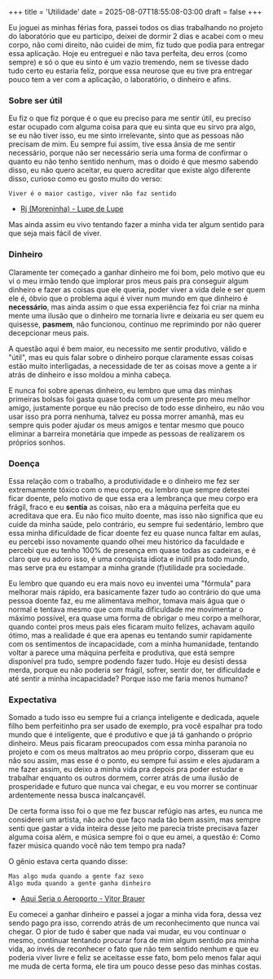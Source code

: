 +++
title = 'Utilidade'
date = 2025-08-07T18:55:08-03:00
draft = false
+++

Eu joguei as minhas férias fora, passei todos os dias trabalhando
no projeto do laboratório que eu participo, deixei de dormir 2 dias
e acabei com o meu corpo, não comi direito, não cuidei de mim, fiz 
tudo que podia para entregar essa aplicação. Hoje eu entreguei e 
não tava perfeita, deu erros (como sempre) e só o que eu sinto é um
vazio tremendo, nem se tivesse dado tudo certo eu estaria feliz, porque
essa neurose que eu tive pra entregar pouco tem a ver com a aplicação,
o laboratório, o dinheiro e afins.

### Sobre ser útil

Eu fiz o que fiz porque é o que eu preciso para me sentir útil, eu preciso
estar ocupado com alguma coisa para que eu sinta que eu sirvo pra algo, se 
eu não tiver isso, eu me sinto irrelevante, sinto que as pessoas não precisam
de mim. Eu sempre fui assim, tive essa ânsia de me sentir necessário, porque não
ser necessário seria uma forma de confirmar o quanto eu não tenho sentido 
nenhum, mas o doido é que mesmo sabendo disso, eu não quero aceitar, eu quero
acreditar que existe algo diferente disso, curioso como eu gosto muito do verso:

```
Viver é o maior castigo, viver não faz sentido
```

- [Rj (Moreninha) - Lupe de Lupe](https://www.youtube.com/watch?v=YeaS-43Z-Rc) 

Mas ainda assim eu vivo tentando fazer a minha vida ter algum sentido para que
seja mais fácil de viver.

### Dinheiro

Claramente ter começado a ganhar dinheiro me foi bom, pelo motivo que eu vi o
meu irmão tendo que implorar pros meus pais pra conseguir algum dinheiro e fazer as coisas que
ele queria, poder viver a vida dele e ser quem ele é, óbvio que o problema aqui é
viver num mundo em que dinheiro é **necessário**, mas ainda assim o que essa experiência fez
foi criar na minha mente uma ilusão que o dinheiro me tornaria livre e deixaria eu ser quem eu
quisesse, **pasmem**, não funcionou, continuo me reprimindo por não querer decepcionar meus pais.

A questão aqui é bem maior, eu necessito me sentir produtivo, válido e "útil", mas eu quis
falar sobre o dinheiro porque claramente essas coisas estão muito interligadas, a necessidade
de ter as coisas move a gente a ir atrás de dinheiro e isso moldou a minha cabeça.

E nunca foi sobre apenas dinheiro, eu lembro que uma das minhas primeiras bolsas foi gasta 
quase toda com um presente pro meu melhor amigo, justamente porque eu não preciso de todo
esse dinheiro, eu não vou usar isso pra porra nenhuma, talvez eu possa morrer amanhã, mas eu sempre
quis poder ajudar os meus amigos e tentar mesmo que pouco eliminar a barreira monetária que impede
as pessoas de realizarem os próprios sonhos.

### Doença

Essa relação com o trabalho, a produtividade e o dinheiro me fez ser extremamente
tóxico com o meu corpo, eu lembro que sempre detestei ficar doente, pelo motivo de que essa era
a lembrança que meu corpo era frágil, fraco e eu **sentia** as coisas, não era a máquina perfeita
que eu acreditava que era. Eu não fico muito doente, mas isso não significa que eu cuide da minha
saúde, pelo contrário, eu sempre fui sedentário, lembro que essa minha dificuldade de ficar doente
fez eu quase nunca faltar em aulas, eu percebi isso novamente quando olhei meu histórico da faculdade
e percebi que eu tenho 100% de presença em quase todas as cadeiras, e é claro que eu adoro isso, é uma
conquista idiota e inútil pra todo mundo, mas serve pra eu estampar a minha grande (f)utilidade pra sociedade.

Eu lembro que quando eu era mais novo eu inventei uma "fórmula" para melhorar mais rápido, era basicamente
fazer tudo ao contrário do que uma pessoa doente faz, eu me alimentava melhor, tomava mais água que o normal
e tentava mesmo que com muita dificuldade me movimentar o máximo possível, era quase uma forma de obrigar
o meu corpo a melhorar, quando contei pros meus pais eles ficaram muito felizes, achavam aquilo ótimo, mas
a realidade é que era apenas eu tentando sumir rapidamente com os sentimentos de incapacidade, com a minha
humanidade, tentando voltar a parece uma máquina perfeita e produtiva, que está sempre disponível pra tudo,
sempre podendo fazer tudo. Hoje eu desisti dessa merda, porque eu não poderia ser frágil, sofrer, sentir dor,
ter dificuldade e até sentir a minha incapacidade? Porque isso me faria menos humano?


### Expectativa

Somado a tudo isso eu sempre fui a criança inteligente e dedicada, aquele filho bem perfeitinho pra ser
usado de exemplo, pra você espalhar pra todo mundo que é inteligente, que é produtivo e que já tá ganhando
o próprio dinheiro. Meus pais ficaram preocupados com essa minha paranoia no projeto e com os meus maltratos
ao meu próprio corpo, disseram que eu não sou assim, mas esse é o ponto, eu sempre fui assim e eles ajudaram
a me fazer assim, eu deixo a minha vida pra depois pra poder estudar e trabalhar enquanto os outros dormem, 
correr atrás de uma ilusão de prosperidade e futuro que nunca vai chegar, e eu vou morrer se continuar
ardentemente nessa busca inalcançavél.

De certa forma isso foi o que me fez buscar refúgio nas artes, eu nunca me considerei um artista, não
acho que faço nada tão bem assim, mas sempre senti que gastar a vida inteira desse jeito me parecia triste
precisava fazer alguma coisa além, e música sempre foi o que eu amei, a questão é: Como fazer música quando
você não tem tempo pra nada?

O gênio estava certa quando disse:

```
Mas algo muda quando a gente faz sexo
Algo muda quando a gente ganha dinheiro
```

- [Aqui Seria o Aeroporto - Vitor Brauer](https://www.youtube.com/watch?v=dMtVthbCa00) 

Eu comecei a ganhar dinheiro e passei a jogar a minha vida fora, dessa vez sendo pago pra isso, correndo
atrás de um reconhecimento que nunca vai chegar. O pior de tudo é saber que nada vai mudar, eu vou continuar
o mesmo, continuar tentando procurar fora de mim algum sentido pra minha vida, ao invés de reconhecer o fato
que não tem sentido nenhum e que eu poderia viver livre e feliz se aceitasse esse fato, bom pelo menos 
falar aqui me muda de certa forma, ele tira um pouco desse peso das minhas costas.
